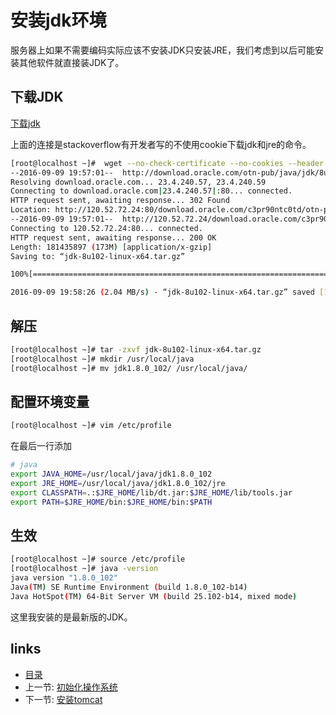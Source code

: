 # 安装jdk环境

服务器上如果不需要编码实际应该不安装JDK只安装JRE，我们考虑到以后可能安装其他软件就直接装JDK了。

## 下载JDK

[下载jdk](http://stackoverflow.com/questions/10268583/downloading-java-jdk-on-linux-via-wget-is-shown-license-page-instead)

上面的连接是stackoverflow有开发者写的不使用cookie下载jdk和jre的命令。

```bash
[root@localhost ~]#  wget --no-check-certificate --no-cookies --header "Cookie: oraclelicense=accept-securebackup-cookie" http://download.oracle.com/otn-pub/java/jdk/8u102-b14/jdk-8u102-linux-x64.tar.gz
--2016-09-09 19:57:01--  http://download.oracle.com/otn-pub/java/jdk/8u102-b14/jdk-8u102-linux-x64.tar.gz
Resolving download.oracle.com... 23.4.240.57, 23.4.240.59
Connecting to download.oracle.com|23.4.240.57|:80... connected.
HTTP request sent, awaiting response... 302 Found
Location: http://120.52.72.24:80/download.oracle.com/c3pr90ntc0td/otn-pub/java/jdk/8u102-b14/jdk-8u102-linux-x64.tar.gz [following]
--2016-09-09 19:57:01--  http://120.52.72.24/download.oracle.com/c3pr90ntc0td/otn-pub/java/jdk/8u102-b14/jdk-8u102-linux-x64.tar.gz
Connecting to 120.52.72.24:80... connected.
HTTP request sent, awaiting response... 200 OK
Length: 181435897 (173M) [application/x-gzip]
Saving to: “jdk-8u102-linux-x64.tar.gz”

100%[==================================================================================================================================>] 181,435,897 2.07M/s   in 85s     

2016-09-09 19:58:26 (2.04 MB/s) - “jdk-8u102-linux-x64.tar.gz” saved [181435897/181435897]
```

## 解压

```bash
[root@localhost ~]# tar -zxvf jdk-8u102-linux-x64.tar.gz
[root@localhost ~]# mkdir /usr/local/java
[root@localhost ~]# mv jdk1.8.0_102/ /usr/local/java/
```

## 配置环境变量

```bash
[root@localhost ~]# vim /etc/profile
```

在最后一行添加

```bash
# java
export JAVA_HOME=/usr/local/java/jdk1.8.0_102
export JRE_HOME=/usr/local/java/jdk1.8.0_102/jre
export CLASSPATH=.:$JRE_HOME/lib/dt.jar:$JRE_HOME/lib/tools.jar
export PATH=$JRE_HOME/bin:$JRE_HOME/bin:$PATH
```

## 生效

```bash
[root@localhost ~]# source /etc/profile
[root@localhost ~]# java -version
java version "1.8.0_102"
Java(TM) SE Runtime Environment (build 1.8.0_102-b14)
Java HotSpot(TM) 64-Bit Server VM (build 25.102-b14, mixed mode)
```
这里我安装的是最新版的JDK。

## links
   * [目录](<README.md>)
   * 上一节: [初始化操作系统](<init-os.md>)
   * 下一节: [安装tomcat](<install-tomcat.md>)